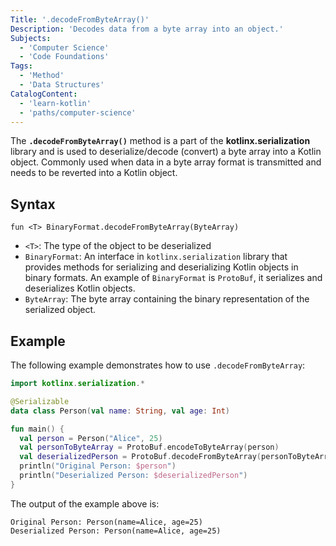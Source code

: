 ```yaml
---
Title: '.decodeFromByteArray()'
Description: 'Decodes data from a byte array into an object.'
Subjects:
  - 'Computer Science'
  - 'Code Foundations'
Tags:
  - 'Method'
  - 'Data Structures'
CatalogContent:
  - 'learn-kotlin'
  - 'paths/computer-science'
---
```


The **`.decodeFromByteArray()`** method is a part of the **kotlinx.serialization** library and is used to deserialize/decode (convert) a byte array into a Kotlin object. Commonly used when data in a byte array format is transmitted and needs to be reverted into a Kotlin object.

## Syntax

```pseudo
fun <T> BinaryFormat.decodeFromByteArray(ByteArray)
```

- `<T>`: The type of the object to be deserialized
- `BinaryFormat`: An interface in `kotlinx.serialization` library that provides methods for serializing and deserializing Kotlin objects in binary formats. An example of `BinaryFormat` is `ProtoBuf`, it serializes and deserializes Kotlin objects.
- `ByteArray`: The byte array containing the binary representation of the serialized object.

## Example

The following example demonstrates how to use `.decodeFromByteArray`:

```kotlin
import kotlinx.serialization.*

@Serializable
data class Person(val name: String, val age: Int)

fun main() {
  val person = Person("Alice", 25)
  val personToByteArray = ProtoBuf.encodeToByteArray(person)
  val deserializedPerson = ProtoBuf.decodeFromByteArray(personToByteArray)
  println("Original Person: $person")
  println("Deserialized Person: $deserializedPerson")
}
```

The output of the example above is:

```shell
Original Person: Person(name=Alice, age=25)
Deserialized Person: Person(name=Alice, age=25)
```
